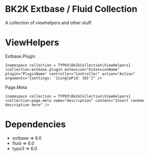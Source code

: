 BK2K Extbase / Fluid Collection
===============================
A collection of viewhelpers and other stuff.

# ViewHelpers

Extbase.Plugin
```
{namespace collection = TYPO3\Bk2kCollection\ViewHelpers}
<collection:extbase.plugin extension="ExtensionName" plugin="PluginName" controller="Controller" action="Action" arguments="{settings: '{singlePid: 10}'}" />
```

Page.Meta 
```
{namespace collection = TYPO3\Bk2kCollection\ViewHelpers}
<collection:page.meta name="description" content="Insert random description here" />
```

# Dependencies
* extbase => 6.0
* fluid => 6.0
* typo3 => 6.0
